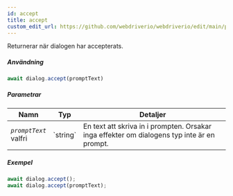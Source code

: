 ```yaml
---
id: accept
title: accept
custom_edit_url: https://github.com/webdriverio/webdriverio/edit/main/packages/webdriverio/src/commands/dialog/accept.ts
---
```


Returnerar när dialogen har accepterats.

##### Användning

```js
await dialog.accept(promptText)
```

##### Parametrar

<table>
  <thead>
    <tr>
      <th>Namn</th><th>Typ</th><th>Detaljer</th>
    </tr>
  </thead>
  <tbody>
    <tr>
      <td><code><var>promptText</var></code><br /><span className="label labelWarning">valfri</span></td>
      <td>`string`</td>
      <td>En text att skriva in i prompten. Orsakar inga effekter om dialogens typ inte är en prompt.</td>
    </tr>
  </tbody>
</table>

##### Exempel

```js title="dialogAccept.js"
await dialog.accept();
await dialog.accept(promptText);
```